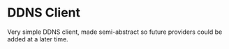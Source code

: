 # DDNS Client
Very simple DDNS client, made semi-abstract so future providers could be added at a later time.
